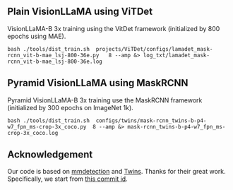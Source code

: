 ## Plain VisionLLaMA using ViTDet

 VisionLLaMA-B 3x training using the VitDet framework (initialized by 800 epochs using MAE).
```
bash ./tools/dist_train.sh  projects/ViTDet/configs/lamadet_mask-rcnn_vit-b-mae_lsj-800-36e.py   8 --amp &> log_txt/lamadet_mask-rcnn_vit-b-mae_lsj-800-36e.log
```


## Pyramid VisionLLaMA using MaskRCNN
Pyramid VisionLLaMA-B 3x training use the MaskRCNN framework (initialized by 300 epochs on ImageNet 1k).
```
bash ./tools/dist_train.sh  configs/twins/mask-rcnn_twins-b-p4-w7_fpn_ms-crop-3x_coco.py  8 --amp &> mask-rcnn_twins-b-p4-w7_fpn_ms-crop-3x_coco.log
```


## Acknowledgement

Our code is based on [mmdetection](https://github.com/open-mmlab/mmdetection) and [Twins](https://github.com/Meituan-AutoML/Twins). Thanks for their great work.
Specifically, we start from  [this commit id](https://github.com/open-mmlab/mmdetection/commit/44ebd17b145c2372c4b700bfb9cb20dbd28ab64a).